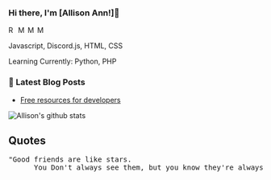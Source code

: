 ### Hi there, I'm [Allison Ann!]👋
<a href="https://discord.gg/">
  <img align="left" alt="Reflex Hosting Discord Server!" width="16px" src="https://cdn.jsdelivr.net/npm/simple-icons@v3/icons/discord.svg" />
</a>
<a href="https://twitter.com/">
  <img align="left" alt="My Twitter!" width="16px" src="https://cdn.jsdelivr.net/npm/simple-icons@v3/icons/twitter.svg" />
</a>
<a href="https://github.com/AllisonGaw">
  <img align="left" alt="My Github!" width="16px" src="https://cdn.jsdelivr.net/npm/simple-icons@v3/icons/github.svg" />
</a>
<a href="https://instagram.com/ally.wallly/">
  <img align="left" alt="My Instagram!" width="16px" src="https://cdn.jsdelivr.net/npm/simple-icons@v3/icons/instagram.svg" />
</a>
<br/>

<p>
  Javascript, Discord.js, HTML, CSS
  
  Learning Currently: Python, PHP
</p>

### 📕 Latest Blog Posts
<!-- BLOG-POST-LIST:START -->
- [Free resources for developers](https://www.ohidur.com/posts/free-developer-resources/)
<!-- BLOG-POST-LIST:END -->


![Allison's github stats](https://github-readme-stats.vercel.app/api?username=AllisonGaw&show_icons=true&theme=radical)

## Quotes
<pre>
"Good friends are like stars.
      You Don't always see them, but you know they're always there..."
</pre>
